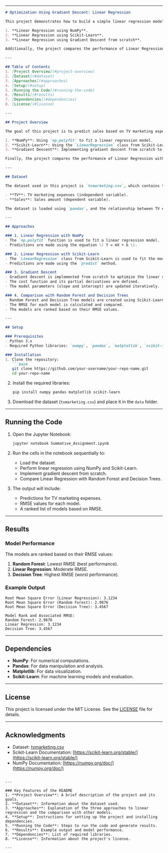 

---

```markdown
# Optimization Using Gradient Descent: Linear Regression

This project demonstrates how to build a simple linear regression model to predict sales based on TV marketing expenses. The project explores three different approaches to solving this problem:

1. **Linear Regression using NumPy**.
2. **Linear Regression using Scikit-Learn**.
3. **Linear Regression using Gradient Descent from scratch**.

Additionally, the project compares the performance of Linear Regression with two other machine learning models: **Random Forest** and **Decision Trees**.

---

## Table of Contents
1. [Project Overview](#project-overview)
2. [Dataset](#dataset)
3. [Approaches](#approaches)
4. [Setup](#setup)
5. [Running the Code](#running-the-code)
6. [Results](#results)
7. [Dependencies](#dependencies)
8. [License](#license)

---

## Project Overview

The goal of this project is to predict sales based on TV marketing expenses using linear regression. The project explores three different approaches to linear regression:

1. **NumPy**: Using `np.polyfit` to fit a linear regression model.
2. **Scikit-Learn**: Using the `LinearRegression` class from Scikit-Learn.
3. **Gradient Descent**: Implementing gradient descent from scratch to optimize the linear regression model.

Finally, the project compares the performance of Linear Regression with Random Forest and Decision Trees using Root Mean Squared Error (RMSE) as the evaluation metric.

---

## Dataset

The dataset used in this project is `tvmarketing.csv`, which contains two fields:

- **TV**: TV marketing expenses (independent variable).
- **Sales**: Sales amount (dependent variable).

The dataset is loaded using `pandas`, and the relationship between TV expenses and sales is visualized using a scatter plot.

---

## Approaches

### 1. Linear Regression with NumPy
- The `np.polyfit` function is used to fit a linear regression model.
- Predictions are made using the equation \( Y = mX + b \).

### 2. Linear Regression with Scikit-Learn
- The `LinearRegression` class from Scikit-Learn is used to fit the model.
- Predictions are made using the `predict` method.

### 3. Gradient Descent
- Gradient descent is implemented from scratch to optimize the linear regression model.
- The cost function and its partial derivatives are defined.
- The model parameters (slope and intercept) are updated iteratively.

### 4. Comparison with Random Forest and Decision Trees
- Random Forest and Decision Tree models are created using Scikit-Learn.
- The RMSE for each model is calculated and compared.
- The models are ranked based on their RMSE values.

---

## Setup

### Prerequisites
- Python 3.x
- Required Python libraries: `numpy`, `pandas`, `matplotlib`, `scikit-learn`

### Installation
1. Clone the repository:
   ```bash
   git clone https://github.com/your-username/your-repo-name.git
   cd your-repo-name
   ```

2. Install the required libraries:
   ```bash
   pip install numpy pandas matplotlib scikit-learn
   ```

3. Download the dataset (`tvmarketing.csv`) and place it in the `data` folder.

---

## Running the Code

1. Open the Jupyter Notebook:
   ```bash
   jupyter notebook Summative_Assignment.ipynb
   ```

2. Run the cells in the notebook sequentially to:
   - Load the dataset.
   - Perform linear regression using NumPy and Scikit-Learn.
   - Implement gradient descent from scratch.
   - Compare Linear Regression with Random Forest and Decision Trees.

3. The output will include:
   - Predictions for TV marketing expenses.
   - RMSE values for each model.
   - A ranked list of models based on RMSE.

---

## Results

### Model Performance
The models are ranked based on their RMSE values:

1. **Random Forest**: Lowest RMSE (best performance).
2. **Linear Regression**: Moderate RMSE.
3. **Decision Tree**: Highest RMSE (worst performance).

### Example Output
```
Root Mean Square Error (Linear Regression): 3.1234
Root Mean Square Error (Random Forest): 2.9876
Root Mean Square Error (Decision Tree): 3.4567

Model Rank and Associated RMSE:
Random Forest: 2.9876
Linear Regression: 3.1234
Decision Tree: 3.4567
```

---

## Dependencies

- **NumPy**: For numerical computations.
- **Pandas**: For data manipulation and analysis.
- **Matplotlib**: For data visualization.
- **Scikit-Learn**: For machine learning models and evaluation.

---

## License

This project is licensed under the MIT License. See the [LICENSE](LICENSE) file for details.

---

## Acknowledgments

- Dataset: [tvmarketing.csv](data/tvmarketing.csv)
- Scikit-Learn Documentation: [https://scikit-learn.org/stable/](https://scikit-learn.org/stable/)
- NumPy Documentation: [https://numpy.org/doc/](https://numpy.org/doc/)
```

---

### Key Features of the README
1. **Project Overview**: A brief description of the project and its goals.
2. **Dataset**: Information about the dataset used.
3. **Approaches**: Explanation of the three approaches to linear regression and the comparison with other models.
4. **Setup**: Instructions for setting up the project and installing dependencies.
5. **Running the Code**: Steps to run the code and generate results.
6. **Results**: Example output and model performance.
7. **Dependencies**: List of required libraries.
8. **License**: Information about the project's license.

---

